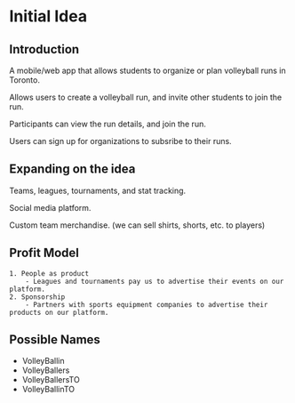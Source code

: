 # Initial Idea


## Introduction

 A mobile/web app that allows students to organize or plan volleyball runs in Toronto.

 Allows users to create a volleyball run, and invite other students to join the run.

 Participants can view the run details, and join the run.

 Users can sign up for organizations to subsribe to their runs.

## Expanding on the idea
 Teams, leagues, tournaments, and stat tracking.

 Social media platform.

 Custom team merchandise. (we can sell shirts, shorts, etc. to players) 

 ## Profit Model
    1. People as product
        - Leagues and tournaments pay us to advertise their events on our platform.
    2. Sponsorship
        - Partners with sports equipment companies to advertise their products on our platform.

## Possible Names

- VolleyBallin
- VolleyBallers
- VolleyBallersTO
- VolleyBallinTO



